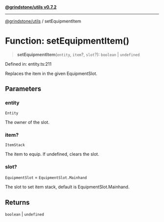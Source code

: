 [**@grindstone/utils v0.7.2**](../README.md)

***

[@grindstone/utils](../globals.md) / setEquipmentItem

# Function: setEquipmentItem()

> **setEquipmentItem**(`entity`, `item`?, `slot`?): `boolean` \| `undefined`

Defined in: entity.ts:211

Replaces the item in the given EquipmentSlot.

## Parameters

### entity

`Entity`

The owner of the slot.

### item?

`ItemStack`

The item to equip. If undefined, clears the slot.

### slot?

`EquipmentSlot` = `EquipmentSlot.Mainhand`

The slot to set item stack, default is EquipmentSlot.Mainhand.

## Returns

`boolean` \| `undefined`

